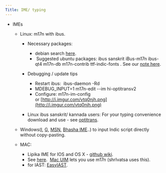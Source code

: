```yaml
---
Title: IME/ typing
---
```

- IMEs

  - Linux: m17n with ibus.
  
      - Necessary packages:
      
          *   debian search [here](https://packages.debian.org/search?searchon=names&keywords=m17n).
          *    Suggested ubuntu packages: ibus sanskrit iBus-m17n ibus-qt4 m17n-db m17n-contrib ttf-indic-fonts . See our [note here](https://sites.google.com/site/sanskritcode/optitrans).
  
      - Debugging / update tips
      
          - Restart ibus:  ibus-daemon -Rd
          - MDEBUG_INPUT=1 m17n-edit --im hi-optitransv2
          - Configure: m17n-im-config or [http://i.imgur.com/vtq0njh.png](http://i.imgur.com/vtq0njh.png)

      - Linux ibus sanskrit/ kannada users: For your typing convenience download and use - see [optitrans](optitrans.md).

  - Windows([I](http://en.wikipedia.org/wiki/Intelligent_Input_Bus), [G](http://www.google.com/ime/transliteration/), [MSN](http://specials.msn.co.in/ilit/WebEmbed.aspx?language=Kannada), [Bhasha IME](https://sites.google.com/site/bhashaime/)..) to input Indic script directly without copy-pasting.

  - MAC:
    - Lipika IME for IOS and OS X - [github wiki](https://github.com/ratreya/lipika-ime).
    - See [here](http://www.hpnadig.net/blog/typing-kannada-mac-uim-and-m17n-mac-os-x).  [Mac UIM](http://code.google.com/p/macuim/) lets you use m17n (shrIvatsa uses this).
    - for IAST: [EasyIAST](https://shreevatsa.wordpress.com/2013/01/22/a-better-keyboard-layout-for-typing-iast-on-mac-os-x-based-on-easyunicode/).

